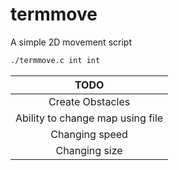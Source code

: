 # termmove
A simple 2D movement script
```sh
./termmove.c int int
```
| TODO |
| :---: |
| Create Obstacles |
| Ability to change map using file |
| Changing speed |
| Changing size |




